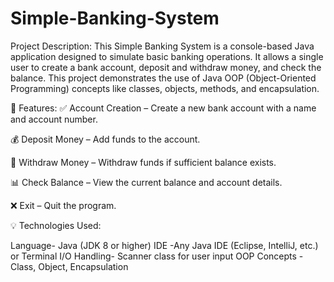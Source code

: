 # Simple-Banking-System
Project Description:
This Simple Banking System is a console-based Java application designed to simulate basic banking operations. It allows a single user to create a bank account, deposit and withdraw money, and check the balance. This project demonstrates the use of Java OOP (Object-Oriented Programming) concepts like classes, objects, methods, and encapsulation.


🌟 Features:
✅ Account Creation – Create a new bank account with a name and account number.

💰 Deposit Money – Add funds to the account.

🏦 Withdraw Money – Withdraw funds if sufficient balance exists.

📊 Check Balance – View the current balance and account details.

❌ Exit – Quit the program.

💡 Technologies Used:

Language-	Java (JDK 8 or higher)
IDE	-Any Java IDE (Eclipse, IntelliJ, etc.) or Terminal
I/O Handling-	Scanner class for user input
OOP Concepts	-Class, Object, Encapsulation
